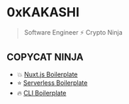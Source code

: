 # 0xKAKASHI

> Software Engineer ⚡️ Crypto Ninja

## COPYCAT NINJA

* 💥 [Nuxt.js Boilerplate](https://github.com/0xkakashi/nuxtjs-boilerplate)
* ⭐️ [Serverless Boilerplate](https://github.com/0xkakashi/sls-boilerplate)
* 🔥 [CLI Boilerplate](https://github.com/0xkakashi/cli-boilerplate)
